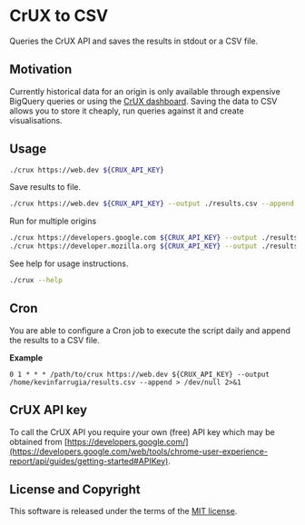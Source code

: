# CrUX to CSV
Queries the CrUX API and saves the results in stdout or a CSV file.

## Motivation
Currently historical data for an origin is only available through expensive BigQuery queries or using the [CrUX dashboard](https://web.dev/chrome-ux-report-data-studio-dashboard/). Saving the data to CSV allows you to store it cheaply, run queries against it and create visualisations.

## Usage

```sh
./crux https://web.dev ${CRUX_API_KEY}
```

Save results to file.
```sh
./crux https://web.dev ${CRUX_API_KEY} --output ./results.csv --append
```

Run for multiple origins
```sh
./crux https://developers.google.com ${CRUX_API_KEY} --output ./results.csv --append
./crux https://developer.mozilla.org ${CRUX_API_KEY} --output ./results.csv --append
```

See help for usage instructions.
```sh
./crux --help
```

## Cron

You are able to configure a Cron job to execute the script daily and append the results to a CSV file.

**Example**
```
0 1 * * * /path/to/crux https://web.dev ${CRUX_API_KEY} --output /home/kevinfarrugia/results.csv --append > /dev/null 2>&1
```

## CrUX API key

To call the CrUX API you require your own (free) API key which may be obtained from [https://developers.google.com/](https://developers.google.com/web/tools/chrome-user-experience-report/api/guides/getting-started#APIKey).

## License and Copyright

This software is released under the terms of the [MIT license](https://github.com/kevinfarrugia/crux_csv/blob/main/LICENSE).
